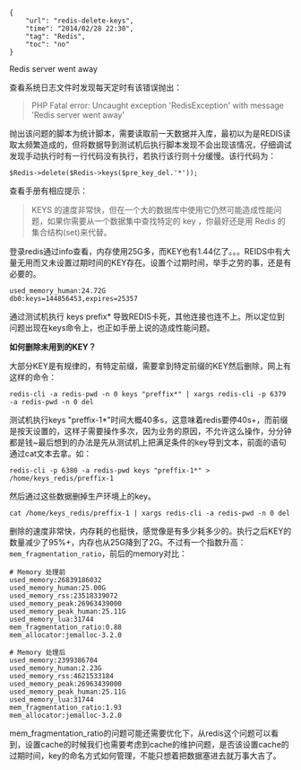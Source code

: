 ```
{
    "url": "redis-delete-keys",
    "time": "2014/02/28 22:30",
    "tag": "Redis",
    "toc": "no"
}
```

Redis server went away

查看系统日志文件时发现每天定时有该错误抛出：

> PHP Fatal error: Uncaught exception 'RedisException' with message 'Redis server went away'

抛出该问题的脚本为统计脚本，需要读取前一天数据并入库，最初以为是REDIS读取太频繁造成的，但将数据导到测试机后执行脚本发现不会出现该情况，仔细调试发现手动执行时有一行代码没有执行，若执行该行则十分缓慢。该行代码为：

```
$Redis->delete($Redis->keys($pre_key_del.'*'));
```

查看手册有相应提示：

> KEYS 的速度非常快，但在一个大的数据库中使用它仍然可能造成性能问题，如果你需要从一个数据集中查找特定的 key ，你最好还是用 Redis 的集合结构(set)来代替。

登录redis通过info查看，内存使用25G多，而KEY也有1.44亿了。。。REIDS中有大量无用而又未设置过期时间的KEY存在。设置个过期时间，举手之劳的事，还是有必要的。

```
used_memory_human:24.72G
db0:keys=144856453,expires=25357
```

通过测试机执行 keys prefix* 导致REDIS卡死，其他连接也连不上。所以定位到问题出现在keys命令上，也正如手册上说的造成性能问题。

**如何删除未用到的KEY？**

大部分KEY是有规律的，有特定前缀，需要拿到特定前缀的KEY然后删除，网上有这样的命令：

```
redis-cli -a redis-pwd -n 0 keys "preffix*" | xargs redis-cli -p 6379 -a redis-pwd -n 0 del
```

测试机执行keys "preffix-1*"时间大概40多s，这意味着redis要停40s+，而前缀是按天设置的，这样子需要操作多次，因为业务的原因，不允许这么操作，分分钟都是钱~最后想到的办法是先从测试机上把满足条件的key导到文本，前面的语句通过cat文本去拿。如：

```
redis-cli -p 6380 -a redis-pwd keys "preffix-1*" > /home/keys_redis/preffix-1
```

然后通过这些数据删掉生产环境上的key。

```
cat /home/keys_redis/preffix-1 | xargs redis-cli -a redis-pwd -n 0 del
```

删除的速度非常快，内存耗的也挺快，感觉像是有多少耗多少的。执行之后KEY的数量减少了95%+，内存也从25G降到了2G。不过有一个指数升高：`mem_fragmentation_ratio`，前后的memory对比：

```
# Memory 处理前
used_memory:26839186032
used_memory_human:25.00G
used_memory_rss:23518339072
used_memory_peak:26963439000
used_memory_peak_human:25.11G
used_memory_lua:31744
mem_fragmentation_ratio:0.88
mem_allocator:jemalloc-3.2.0

# Memory 处理后
used_memory:2399386704
used_memory_human:2.23G
used_memory_rss:4621533184
used_memory_peak:26963439000
used_memory_peak_human:25.11G
used_memory_lua:31744
mem_fragmentation_ratio:1.93
mem_allocator:jemalloc-3.2.0
```

mem_fragmentation_ratio的问题可能还需要优化下，从redis这个问题可以看到，设置cache的时候我们也需要考虑到cache的维护问题，是否该设置cache的过期时间，key的命名方式如何管理，不能只想着把数据塞进去就万事大吉了。
